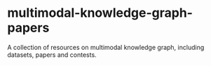 # multimodal-knowledge-graph-papers
A collection of resources on multimodal knowledge graph, including datasets, papers and contests.

